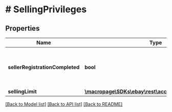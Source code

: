 # # SellingPrivileges

## Properties

Name | Type | Description | Notes
------------ | ------------- | ------------- | -------------
**sellerRegistrationCompleted** | **bool** | If set to true, the seller&#39;s registration is completed. | [optional] 
**sellingLimit** | [**\macropage\SDKs\ebay\rest\account\Model\SellingLimit**](SellingLimit.md) |  | [optional] 

[[Back to Model list]](../../README.md#documentation-for-models) [[Back to API list]](../../README.md#documentation-for-api-endpoints) [[Back to README]](../../README.md)


